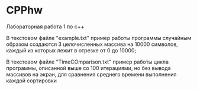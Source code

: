 # CPPhw
Лабораторная работа 1 по c++


В текстовом файле "example.txt" пример работы программы
случайным образом создаются 3 целочисленных массива на 10000 символов, каждый из которых лежит в отрезке от 0 до 10000;


В текстовом файле "TimeCOmparison.txt" пример работы цикла программы, описанной выше со 100 итерациями, но без вывода массивов на экран,
для сравнения среднего времени выполнения каждой сортировки

